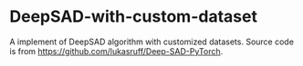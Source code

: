 # DeepSAD-with-custom-dataset
A implement of DeepSAD algorithm with customized datasets. Source code is from https://github.com/lukasruff/Deep-SAD-PyTorch.

